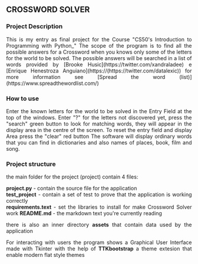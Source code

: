 ## CROSSWORD SOLVER

### Project Description
<div align = justify>
This is my entry as final project for the Course "CS50's Introduction to Programming with Python_"
The scope of the program is to find all the possible answers for a Crossword when you knows only some of the letters for the world to be solved.
The possible answers will be searched in a list of words provided by [Brooke Husic](https://twitter.com/xandraladee) e [Enrique Henestroza Anguiano](https://(https://twitter.com/datalexic)) for more information see [Spread the word (list)](https://www.spreadthewordlist.com/)
</div>

### How to use
<div align = justify>
Enter the known letters for the world to be solved in the Entry Field at the top of the windows. Enter "?" for the letters not discovered yet, press the "search" green button to look for matching words, they will appear in the display area in the centre of the screen.
To reset the entry field and display Area press the "clear" red button
The software will display ordinary words that you can find in dictionaries and also names of places, book, film and song.
</div>

### Project structure
<div align = justify>
the main folder for the project (project) contain 4 files:   

**project.py** - contain the source file for the application   
**test_project** - contain a set of test to prove that the application is working correctly    
**requirements.text** - set the libraries to install for make Crossword Solver work
**README.md** - the markdown text you're currently reading

there is also an inner directory **assets** that contain data used by the application

For interacting with users the program shows a Graphical User Interface made  with Tkinter with the help of **TTKbootstrap** a theme extesion that enable modern flat style themes
</div>
